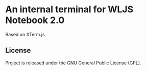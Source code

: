 # An internal terminal for WLJS Notebook 2.0
Based on XTerm.js

## License
Project is released under the GNU General Public License (GPL).
